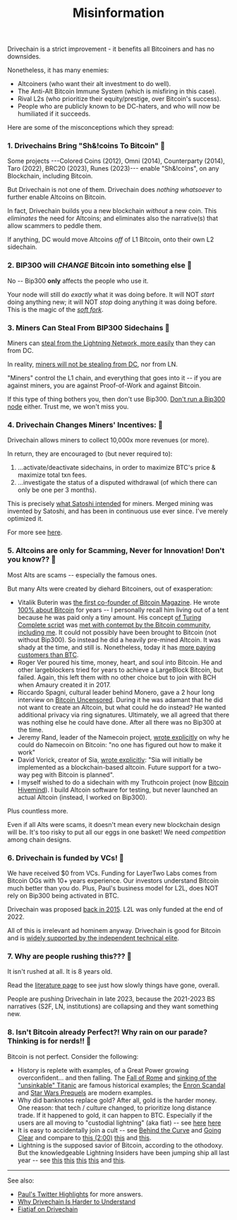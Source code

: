 ﻿---
layout: page
title: Misinformation
---

Drivechain is a strict improvement - it benefits all Bitcoiners and has no downsides.

Nonetheless, it has many enemies:

* Altcoiners (who want their alt investment to do well).
* The Anti-Alt Bitcoin Immune System (which is misfiring in this case).
* Rival L2s (who prioritize their equity/prestige, over Bitcoin's success).
* People who are publicly known to be DC-haters, and who will now be humiliated if it succeeds.

Here are some of the misconceptions which they spread:

### 1. Drivechains Bring "Sh&!coins To Bitcoin" 🤡

Some projects ---Colored Coins (2012), Omni (2014), Counterparty (2014), Taro (2022), BRC20 (2023), Runes (2023)--- enable "Sh&!coins", on any Blockchain, including Bitcoin.

But Drivechain is not one of them. Drivechain does *nothing whatsoever* to further enable Altcoins on Bitcoin.

In fact, Drivechain builds you a new blockchain *without* a new coin. This *eliminates* the need for Altcoins; and eliminates also the narrative(s) that allow scammers to peddle them.

If anything, DC would move Altcoins *off* of L1 Bitcoin, onto their own L2 sidechain. 



### 2. BIP300 will *CHANGE* Bitcoin into something else 🤡

No -- Bip300 **only** affects the people who use it.

Your node will still do *exactly* what it was doing before. It will NOT *start* doing anything new; it will NOT *stop* doing anything it was doing before. This is the magic of the [*soft fork*](https://bitcointalk.org/index.php?topic=945977.0).



### 3. Miners Can Steal From BIP300 Sidechains 🤡

Miners can [steal from the Lightning Network, more easily](https://x.com/Truthcoin/status/1701959339508965405?s=20) than they can from DC.

In reality, [miners will not be stealing from DC](https://www.drivechain.info/blog/fees/), nor from LN.

"Miners" control the L1 chain, and everything that goes into it -- if you are against miners, you are against Proof-of-Work and against Bitcoin.

If this type of thing bothers you, then don't use Bip300. [Don't run a Bip300 node](https://x.com/Truthcoin/status/1707423956876005556?s=20) either. Trust me, we won't miss you.



### 4. Drivechain Changes Miners' Incentives: 🤡

Drivechain allows miners to collect 10,000x more revenues (or more).

In return, they are encouraged to (but never required to):

1. ...activate/deactivate sidechains, in order to maximize BTC's price & maximize total txn fees.
2. ...investigate the status of a disputed withdrawal (of which there can only be one per 3 months).

This is precisely [what Satoshi intended](https://www.truthcoin.info/blog/security-budget-ii-mm/#c-its-too-late--mm-is-already-widespread) for miners. Merged mining was invented by Satoshi, and has been in continuous use ever since. I've merely optimized it.

For more see [here](https://x.com/Truthcoin/status/1704643105171935619?s=20).


### 5. Altcoins are only for Scamming, Never for Innovation! Don't you know?? 🤡

Most Alts are scams -- especially the famous ones.

But many Alts were created by diehard Bitcoiners, out of exasperation:

* Vitalik Buterin was [the first co-founder of Bitcoin Magazine](https://en.wikipedia.org/wiki/Vitalik_Buterin#Bitcoin_Magazine). He wrote [100% about Bitcoin](https://bitcoinmagazine.com/authors/vitalik-buterin) for years -- I personally recall him living out of a tent because he was paid only a tiny amount. His concept [of Turing Complete script](https://bitcointalk.org/index.php?topic=428589.0) was [met with contempt by the Bitcoin community](https://bitcointalk.org/index.php?topic=431513.0), [including me](https://www.truthcoin.info/blog/contracts-oracles-sidechains/). It could not possibly have been brought to Bitcoin (not without Bip300). So instead he did a heavily pre-mined Altcoin. It was shady at the time, and still is. Nonetheless, today it has [more paying customers than BTC](cryptofees.info).
* Roger Ver poured his time, money, heart, and soul into Bitcoin. He and other largeblockers tried for years to achieve a LargeBlock Bitcoin, but failed. Again, this left them with no other choice but to join with BCH when Amaury created it in 2017.
* Riccardo Spagni, cultural leader behind Monero, gave a 2 hour long interview on [Bitcoin Uncensored](https://www.resistance.money/bu/). During it he was adamant that he did not want to create an Altcoin, but what could he do instead? He wanted additional privacy via ring signatures. Ultimately, we all agreed that there was nothing else he could have done. After all there was no Bip300 at the time.
* Jeremy Rand, leader of the Namecoin project, [wrote explicitly](https://forums.whonix.org/t/namecoin-integration-in-whonix/11498/3) on why he could do Namecoin on Bitcoin: "no one has figured out how to make it work"
* David Vorick, creator of Sia, [wrote explicitly](https://sia.tech/sia.pdf): "Sia will initially be implemented as a blockchain-based altcoin. Future support for a two-way peg with Bitcoin is planned".
* I myself wished to do a sidechain with my Truthcoin project (now [Bitcoin Hivemind](https://bitcoinhivemind.com/)). I build Altcoin software for testing, but never launched an actual Altcoin (instead, I worked on Bip300).

Plus countless more.

Even if all Alts were scams, it doesn't mean every new blockchain design will be. It's too risky to put all our eggs in one basket! We need *competition* among chain designs.


### 6. Drivechain is funded by VCs! 🤡

We have received $0 from VCs. Funding for LayerTwo Labs comes from Bitcoin OGs with 10+ years experience. Our investors understand Bitcoin much better than you do. Plus, Paul's business model for L2L, does NOT rely on Bip300 being activated in BTC.

Drivechain was proposed [back in 2015](https://www.truthcoin.info/blog/drivechain/). L2L was only funded at the end of 2022. 

All of this is irrelevant ad hominem anyway. Drivechain is good for Bitcoin and is [widely supported by the independent technical elite](https://layertwolabs.com/friends).


### 7. Why are people rushing this??? 🤡

It isn't rushed at all. It is 8 years old.

Read the [literature page](https://www.drivechain.info/literature/) to see just how slowly things have gone, overall.

People are pushing Drivechain in late 2023, because the 2021-2023 BS narratives (S2F, LN, institutions) are collapsing and they want something new. 


### 8. Isn't Bitcoin already Perfect?! Why rain on our parade? Thinking is for nerds!! 🤡

Bitcoin is not perfect. Consider the following:

* History is replete with examples, of a Great Power growing overconfident... and then falling. The [Fall of Rome](https://en.wikipedia.org/wiki/Fall_of_the_Western_Roman_Empire) and [sinking of the "unsinkable" Titanic](https://en.wikipedia.org/wiki/Titanic) are famous historical examples; the [Enron Scandal](https://en.wikipedia.org/wiki/Enron_scandal) and [Star Wars Prequels](https://www.youtube.com/watch?v=xxf1c3fzDOU) are modern examples.
* Why did banknotes replace gold? After all, gold is the harder money. One reason: that tech / culture changed, to prioritize long distance trade. If it happened to gold, it can happen to BTC. Especially if the users are all moving to "custodial lightning" (aka fiat) -- see [here](https://x.com/TuurDemeester/status/1398371950980964353?s=20) [here](https://x.com/callebtc/status/1628331299562786816?s=20) 
* It is easy to accidentally join a cult -- see [Behind the Curve](https://www.youtube.com/watch?v=QvzgaHCnwqo) and [Going Clear](https://www.youtube.com/watch?v=ixgd38EZIR0) and compare to [this (2:00)](https://www.youtube.com/watch?v=OSF8nbmj2As) [this](https://x.com/TheBlueMatt/status/1556448996159377414?s=20) and [this](https://x.com/CobraBitcoin/status/1110315791910617089?s=20).
* Lightning is the supposed savior of Bitcoin, according to the othodoxy. But the knowledgeable Lightning Insiders have been jumping ship all last year -- see [this](https://www.youtube.com/watch?v=BjFjK-f9ts0) [this](https://www.youtube.com/watch?v=LnG5H62I7Ko) [this](https://www.youtube.com/watch?v=eCWTTY1eDoo) [this](https://www.youtube.com/watch?v=EocWax43QgQ) and [this](https://www.truthcoin.info/blog/lightning-limitations/).

---

See also:

* [Paul's Twitter Highlights](https://twitter.com/Truthcoin/highlights) for more answers.
* [Why Drivechain Is Harder to Understand](https://www.drivechain.info/blog/hard-to-understand/)
* [Fiatjaf on Drivechain](https://fiatjaf.com/drivechain.html)
